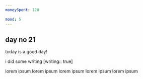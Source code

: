 ```yaml
---
moneySpent: 120
 
mood: 5
---
```

## day no 21
today is a good day!
 

i did some writing [writing:: true]

lorem ipsum lorem ipsum lorem ipsum lorem ipsum lorem ipsum
